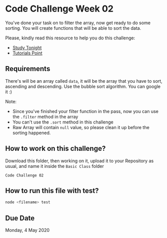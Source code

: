# Code Challenge Week 02

You've done your task on to filter the array, now get ready to do some sorting. You will create functions that will be able to sort the data.

Please, kindly read this resource to help you do this challenge:
* [Study Tonight](https://www.studytonight.com/data-structures/bubble-sort)
* [Tutorials Point](https://www.tutorialspoint.com/data_structures_algorithms/bubble_sort_algorithm.htm)

## Requirements

There's will be an array called `data`, it will be the array that you have to sort, ascending and descending.
Use the bubble sort algorithm. You can google it :)

Note:
* Since you've finished your filter function in the pass, now you can use the `.filter` method in the array
* You can't use the `.sort` method in this challenge
* Raw Array will contain `null` value, so please clean it up before the sorting happened.

## How to work on this challenge?

Download this folder, then working on it, upload it to your Repository as usual, and name it inside the `Basic Class` folder

```
Code Challenge 02
```

## How to run this file with test?

```bash
node <filename> test
```

## Due Date

Monday, 4 May 2020
